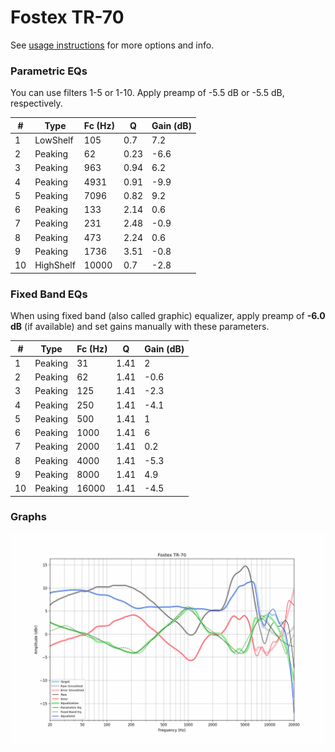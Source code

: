# Fostex TR-70
See [usage instructions](https://github.com/jaakkopasanen/AutoEq#usage) for more options and info.

### Parametric EQs
You can use filters 1-5 or 1-10. Apply preamp of -5.5 dB or -5.5 dB, respectively.

|   # | Type      |   Fc (Hz) |    Q |   Gain (dB) |
|-----|-----------|-----------|------|-------------|
|   1 | LowShelf  |       105 | 0.7  |         7.2 |
|   2 | Peaking   |        62 | 0.23 |        -6.6 |
|   3 | Peaking   |       963 | 0.94 |         6.2 |
|   4 | Peaking   |      4931 | 0.91 |        -9.9 |
|   5 | Peaking   |      7096 | 0.82 |         9.2 |
|   6 | Peaking   |       133 | 2.14 |         0.6 |
|   7 | Peaking   |       231 | 2.48 |        -0.9 |
|   8 | Peaking   |       473 | 2.24 |         0.6 |
|   9 | Peaking   |      1736 | 3.51 |        -0.8 |
|  10 | HighShelf |     10000 | 0.7  |        -2.8 |

### Fixed Band EQs
When using fixed band (also called graphic) equalizer, apply preamp of **-6.0 dB** (if available) and set gains manually with these parameters.

|   # | Type    |   Fc (Hz) |    Q |   Gain (dB) |
|-----|---------|-----------|------|-------------|
|   1 | Peaking |        31 | 1.41 |         2   |
|   2 | Peaking |        62 | 1.41 |        -0.6 |
|   3 | Peaking |       125 | 1.41 |        -2.3 |
|   4 | Peaking |       250 | 1.41 |        -4.1 |
|   5 | Peaking |       500 | 1.41 |         1   |
|   6 | Peaking |      1000 | 1.41 |         6   |
|   7 | Peaking |      2000 | 1.41 |         0.2 |
|   8 | Peaking |      4000 | 1.41 |        -5.3 |
|   9 | Peaking |      8000 | 1.41 |         4.9 |
|  10 | Peaking |     16000 | 1.41 |        -4.5 |

### Graphs
![](./Fostex%20TR-70.png)
